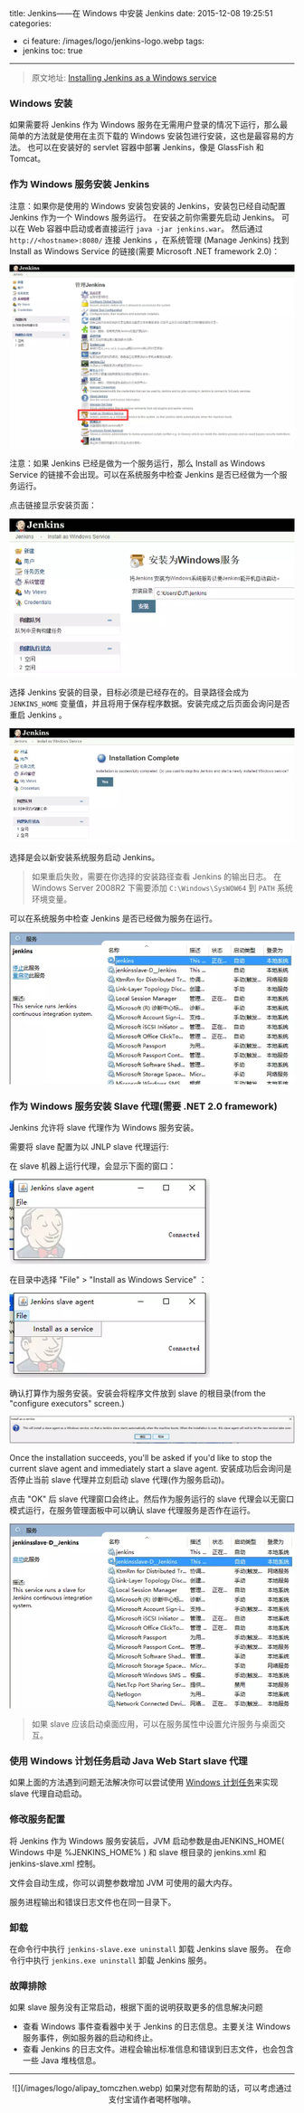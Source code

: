 title: Jenkins——在 Windows 中安装 Jenkins
date: 2015-12-08 19:25:51
categories:
  - ci
feature: /images/logo/jenkins-logo.webp
tags:
  - jenkins
toc: true
---

>原文地址:
>[Installing Jenkins as a Windows service](https://wiki.jenkins-ci.org/display/JENKINS/Installing+Jenkins+as+a+Windows+service)

<!-- more -->

### Windows 安装

如果需要将 Jenkins 作为 Windows 服务在无需用户登录的情况下运行，那么最简单的方法就是使用在主页下载的 Windows 安装包进行安装，这也是最容易的方法。
也可以在安装好的 servlet 容器中部署 Jenkins，像是 GlassFish 和 Tomcat。

### 作为 Windows 服务安装 Jenkins

注意：如果你是使用的 Windows 安装包安装的 Jenkins，安装包已经自动配置 Jenkins 作为一个 Windows 服务运行。
在安装之前你需要先启动 Jenkins。 可以在 Web 容器中启动或者直接运行 `java -jar jenkins.war`。
然后通过 `http://<hostname>:8080/` 连接 Jenkins ，在系统管理 (Manage Jenkins) 找到 Install as Windows Service 的链接(需要 Microsoft .NET framework 2.0)：

![](/images/2015/jenkins-install-windows-1.webp)

注意：如果 Jenkins 已经是做为一个服务运行，那么 Install as Windows Service 的链接不会出现。可以在系统服务中检查 Jenkins 是否已经做为一个服务运行。

点击链接显示安装页面：

![](/images/2015/jenkins-install-windows-2.webp)

选择 Jenkins 安装的目录，目标必须是已经存在的。目录路径会成为 `JENKINS_HOME` 变量值，并且将用于保存程序数据。安装完成之后页面会询问是否重启 Jenkins 。

![](/images/2015/jenkins-install-windows-3.webp)

选择是会以新安装系统服务启动 Jenkins。

>如果重启失败，需要在你选择的安装路径查看 Jenkins 的输出日志。
>在 Windows Server 2008R2 下需要添加 `C:\Windows\SysWOW64` 到 `PATH` 系统环境变量。

可以在系统服务中检查 Jenkins 是否已经做为服务在运行。

![](/images/2015/jenkins-install-windows-4.webp)

### 作为 Windows 服务安装 Slave 代理(需要 .NET 2.0 framework)

Jenkins 允许将 slave 代理作为 Windows 服务安装。

需要将 slave 配置为以 JNLP slave 代理运行:

在 slave 机器上运行代理，会显示下面的窗口：

![](/images/2015/jenkins-install-windows-6.webp)

在目录中选择 "File" > "Install as Windows Service" ：

![](/images/2015/jenkins-install-windows-7.webp)

确认打算作为服务安装。安装会将程序文件放到 slave 的根目录(from the "configure executors" screen.)

![](/images/2015/jenkins-install-windows-8.webp)

Once the installation succeeds, you'll be asked if you'd like to stop the current slave agent and immediately start a slave agent. 
安装成功后会询问是否停止当前 slave 代理并立刻启动 slave 代理(作为服务启动)。

点击 "OK" 后 slave 代理窗口会终止。然后作为服务运行的 slave 代理会以无窗口模式运行，在服务管理面板中可以确认 slave 代理服务是否作在运行。

![](/images/2015/jenkins-install-windows-10.webp)

>如果 slave 应该启动桌面应用，可以在服务属性中设置允许服务与桌面交互。

### 使用 Windows 计划任务启动 Java Web Start slave 代理

如果上面的方法遇到问题无法解决你可以尝试使用 [Windows 计划任务](https://wiki.jenkins-ci.org/display/JENKINS/Launch+Java+Web+Start+slave+agent+via+Windows+Scheduler)来实现 slave 代理自动启动。

### 修改服务配置

将 Jenkins 作为 Windows 服务安装后，JVM 启动参数是由JENKINS_HOME( Windows 中是 %JENKINS_HOME% ) 和 slave 根目录的 jenkins.xml 和 jenkins-slave.xml 控制。

文件会自动生成，你可以调整参数增加 JVM 可使用的最大内存。

服务进程输出和错误日志文件也在同一目录下。

### 卸载

在命令行中执行 `jenkins-slave.exe uninstall` 卸载 Jenkins slave 服务。
在命令行中执行 `jenkins.exe uninstall` 卸载 Jenkins 服务。

### 故障排除

如果 slave 服务没有正常启动，根据下面的说明获取更多的信息解决问题
* 查看 Windows 事件查看器中关于 Jenkins 的日志信息。主要关注 Windows 服务事件，例如服务器的启动和终止。
* 查看 Jenkins 的日志文件。进程会输出标准信息和错误到日志文件，也会包含一些 Java 堆栈信息。

---

<div align="center">
![](/images/logo/alipay_tomczhen.webp)  
如果对您有帮助的话，可以考虑通过支付宝请作者喝杯咖啡。
</div>